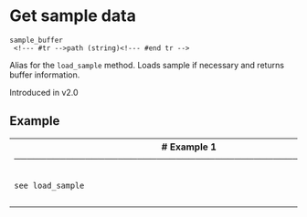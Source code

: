 # Get sample data

```
sample_buffer 
 <!--- #tr -->path (string)<!--- #end tr -->
```


Alias for the `load_sample` method. Loads sample if necessary and returns buffer information.

Introduced in v2.0

## Example

<table class="examples">
<tr>
<th colspan="2" class="even head"># Example 1 ──────────────────────────────────────────────────────</th>
</tr>
<tr>
<td class="even">

```ruby
see load_sample


```

</td>
<td class="even">

<!--- #tr -->
```ruby
 



```
<!--- #end tr -->

</td>
</tr>
</table>

